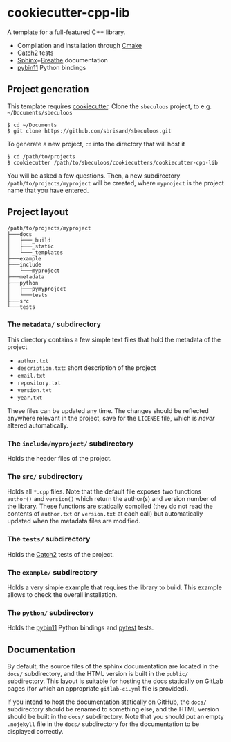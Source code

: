 # cookiecutter-cpp-lib

A template for a full-featured C++ library.

- Compilation and installation through [Cmake](https://cmake.org)
- [Catch2](https://github.com/catchorg/Catch2) tests
- [Sphinx](http://www.sphinx-doc.org)+[Breathe](https://breathe.readthedocs.io) documentation
- [pybin11](https://pybind11.readthedocs.io) Python bindings

## Project generation

This template requires
[cookiecutter](https://cookiecutter.readthedocs.io/). Clone the `sbeculoos`
project, to e.g. `~/Documents/sbeculoos`

```
$ cd ~/Documents
$ git clone https://github.com/sbrisard/sbeculoos.git
```

To generate a new project, `cd` into the directory that will host it

```
$ cd /path/to/projects
$ cookiecutter /path/to/sbeculoos/cookiecutters/cookiecutter-cpp-lib
```

You will be asked a few questions. Then, a new subdirectory
`/path/to/projects/myproject` will be created, where `myproject` is the project
name that you have entered.

## Project layout

```
/path/to/projects/myproject
├───docs
│   ├───_build
│   ├───_static
│   └───_templates
├───example
├───include
│   └───myproject
├───metadata
├───python
│   ├───pymyproject
│   └───tests
├───src
└───tests
```

### The `metadata/` subdirectory

This directory contains a few simple text files that hold the metadata of the
project

- `author.txt`
- `description.txt`: short description of the project
- `email.txt`
- `repository.txt`
- `version.txt`
- `year.txt`

These files can be updated any time. The changes should be reflected anywhere
relevant in the project, save for the `LICENSE` file, which is *never* altered
automatically.

### The `include/myproject/` subdirectory

Holds the header files of the project.

### The `src/` subdirectory

Holds all `*.cpp` files. Note that the default file exposes two functions
`author()` and `version()` which return the author(s) and version number of the
library. These functions are statically compiled (they do not read the contents
of `author.txt` or `version.txt` at each call) but automatically updated when
the metadata files are modified.

### The `tests/` subdirectory

Holds the [Catch2](https://github.com/catchorg/Catch2) tests of the project.

### The `example/` subdirectory

Holds a very simple example that requires the library to build. This example
allows to check the overall installation.

### The `python/` subdirectory

Holds the [pybin11](https://pybind11.readthedocs.io) Python bindings and
[pytest](https://docs.pytest.org/) tests.

## Documentation

By default, the source files of the sphinx documentation are located in the
`docs/` subdirectory, and the HTML version is built in the `public/`
subdirectory. This layout is suitable for hosting the docs statically on GitLab
pages (for which an appropriate `gitlab-ci.yml` file is provided).

If you intend to host the documentation statically on GitHub, the `docs/`
subdirectory should be renamed to something else, and the HTML version should be
built in the `docs/` subdirectory. Note that you should put an empty `.nojekyll`
file in the `docs/` subdirectory for the documentation to be displayed
correctly.

<!-- Local Variables: -->
<!-- fill-column: 80 -->
<!-- End: -->
